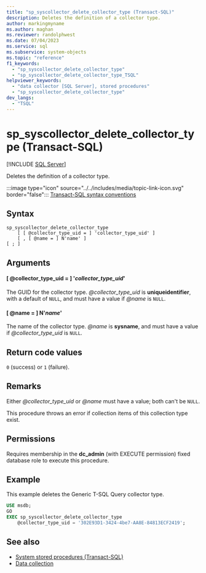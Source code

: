 ```yaml
---
title: "sp_syscollector_delete_collector_type (Transact-SQL)"
description: Deletes the definition of a collector type.
author: markingmyname
ms.author: maghan
ms.reviewer: randolphwest
ms.date: 07/04/2023
ms.service: sql
ms.subservice: system-objects
ms.topic: "reference"
f1_keywords:
  - "sp_syscollector_delete_collector_type"
  - "sp_syscollector_delete_collector_type_TSQL"
helpviewer_keywords:
  - "data collector [SQL Server], stored procedures"
  - "sp_syscollector_delete_collector_type"
dev_langs:
  - "TSQL"
---
```

# sp_syscollector_delete_collector_type (Transact-SQL)

[!INCLUDE [SQL Server](../../includes/applies-to-version/sqlserver.md)]

Deletes the definition of a collector type.

:::image type="icon" source="../../includes/media/topic-link-icon.svg" border="false"::: [Transact-SQL syntax conventions](../../t-sql/language-elements/transact-sql-syntax-conventions-transact-sql.md)

## Syntax

```syntaxsql
sp_syscollector_delete_collector_type
    [ [ @collector_type_uid = ] 'collector_type_uid' ]
    [ , [ @name = ] N'name' ]
[ ; ]
```

## Arguments

#### [ @collector_type_uid = ] '*collector_type_uid*'

The GUID for the collector type. *@collector_type_uid* is **uniqueidentifier**, with a default of `NULL`, and must have a value if *@name* is `NULL`.

#### [ @name = ] N'*name*'

The name of the collector type. *@name* is **sysname**, and must have a value if *@collector_type_uid* is `NULL`.

## Return code values

`0` (success) or `1` (failure).

## Remarks

Either *@collector_type_uid* or *@name* must have a value; both can't be `NULL`.

This procedure throws an error if collection items of this collection type exist.

## Permissions

Requires membership in the **dc_admin** (with EXECUTE permission) fixed database role to execute this procedure.

## Example

This example deletes the Generic T-SQL Query collector type.

```sql
USE msdb;
GO
EXEC sp_syscollector_delete_collector_type
    @collector_type_uid = '302E93D1-3424-4be7-AA8E-84813ECF2419';
```

## See also

- [System stored procedures (Transact-SQL)](system-stored-procedures-transact-sql.md)
- [Data collection](../data-collection/data-collection.md)
